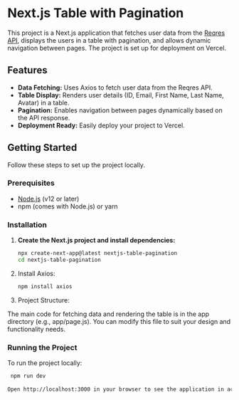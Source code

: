 # Next.js Table with Pagination

This project is a Next.js application that fetches user data from the [Reqres API](https://reqres.in/api/users?page=1), displays the users in a table with pagination, and allows dynamic navigation between pages. The project is set up for deployment on Vercel.

## Features

- **Data Fetching:** Uses Axios to fetch user data from the Reqres API.
- **Table Display:** Renders user details (ID, Email, First Name, Last Name, Avatar) in a table.
- **Pagination:** Enables navigation between pages dynamically based on the API response.
- **Deployment Ready:** Easily deploy your project to Vercel.

## Getting Started

Follow these steps to set up the project locally.

### Prerequisites

- [Node.js](https://nodejs.org/en/) (v12 or later)
- npm (comes with Node.js) or yarn

### Installation

1. **Create the Next.js project and install dependencies:**

   ```bash
   npx create-next-app@latest nextjs-table-pagination
   cd nextjs-table-pagination

2. Install Axios:

    ```bash
    npm install axios

2. Project Structure:

The main code for fetching data and rendering the table is in the app directory (e.g., app/page.js). You can modify this file to suit your design and functionality needs.

### Running the Project
   To run the project locally:
   ```bash
    npm run dev
    
Open http://localhost:3000 in your browser to see the application in action.
